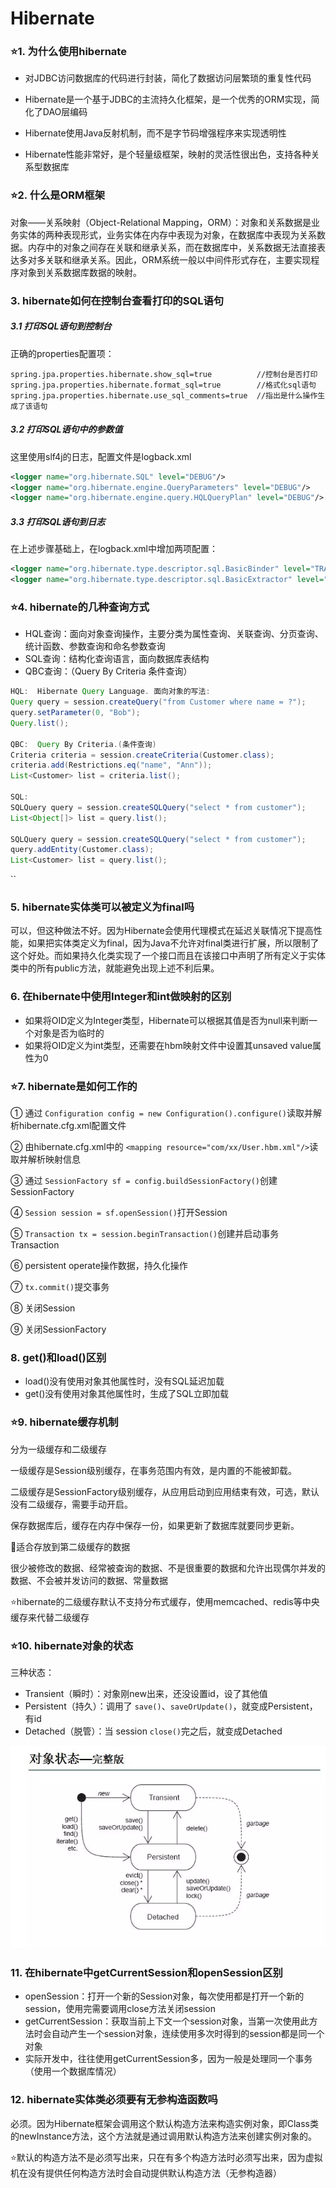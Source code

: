 # Hibernate

### ⭐1. 为什么使用hibernate

- 对JDBC访问数据库的代码进行封装，简化了数据访问层繁琐的重复性代码

- Hibernate是一个基于JDBC的主流持久化框架，是一个优秀的ORM实现，简化了DAO层编码
- Hibernate使用Java反射机制，而不是字节码增强程序来实现透明性
- Hibernate性能非常好，是个轻量级框架，映射的灵活性很出色，支持各种关系型数据库



### ⭐2. 什么是ORM框架

对象——关系映射（Object-Relational Mapping，ORM）：对象和关系数据是业务实体的两种表现形式，业务实体在内存中表现为对象，在数据库中表现为关系数据。内存中的对象之间存在关联和继承关系，而在数据库中，关系数据无法直接表达多对多关联和继承关系。因此，ORM系统一般以中间件形式存在，主要实现程序对象到关系数据库数据的映射。



### 3. hibernate如何在控制台查看打印的SQL语句

##### 3.1 打印SQL语句到控制台

正确的properties配置项：

```properties
spring.jpa.properties.hibernate.show_sql=true          //控制台是否打印
spring.jpa.properties.hibernate.format_sql=true        //格式化sql语句
spring.jpa.properties.hibernate.use_sql_comments=true  //指出是什么操作生成了该语句
```

##### 3.2 打印SQL语句中的参数值

这里使用slf4j的日志，配置文件是logback.xml

```xml
<logger name="org.hibernate.SQL" level="DEBUG"/>
<logger name="org.hibernate.engine.QueryParameters" level="DEBUG"/>
<logger name="org.hibernate.engine.query.HQLQueryPlan" level="DEBUG"/>
```

##### 3.3 打印SQL语句到日志

在上述步骤基础上，在logback.xml中增加两项配置：

```xml
<logger name="org.hibernate.type.descriptor.sql.BasicBinder" level="TRACE"/>
<logger name="org.hibernate.type.descriptor.sql.BasicExtractor" level="TRACE"/>
```



### ⭐4. hibernate的几种查询方式

- HQL查询：面向对象查询操作，主要分类为属性查询、关联查询、分页查询、统计函数、参数查询和命名参数查询
- SQL查询：结构化查询语言，面向数据库表结构
- QBC查询：（Query By Criteria 条件查询）

```java
HQL:  Hibernate Query Language. 面向对象的写法:
Query query = session.createQuery("from Customer where name = ?");
query.setParameter(0, "Bob");
Query.list();

QBC:  Query By Criteria.(条件查询)
Criteria criteria = session.createCriteria(Customer.class);
criteria.add(Restrictions.eq("name", "Ann"));
List<Customer> list = criteria.list();

SQL:
SQLQuery query = session.createSQLQuery("select * from customer");
List<Object[]> list = query.list();

SQLQuery query = session.createSQLQuery("select * from customer");
query.addEntity(Customer.class);
List<Customer> list = query.list();
```

``

### 5. hibernate实体类可以被定义为final吗

可以，但这种做法不好。因为Hibernate会使用代理模式在延迟关联情况下提高性能，如果把实体类定义为final，因为Java不允许对final类进行扩展，所以限制了这个好处。而如果持久化类实现了一个接口而且在该接口中声明了所有定义于实体类中的所有public方法，就能避免出现上述不利后果。



### 6. 在hibernate中使用Integer和int做映射的区别

- 如果将OID定义为Integer类型，Hibernate可以根据其值是否为null来判断一个对象是否为临时的
- 如果将OID定义为int类型，还需要在hbm映射文件中设置其unsaved value属性为0



### ⭐7. hibernate是如何工作的

① 通过 `Configuration config = new Configuration().configure()`读取并解析hibernate.cfg.xml配置文件

② 由hibernate.cfg.xml中的 `<mapping resource="com/xx/User.hbm.xml"/>`读取并解析映射信息

③ 通过 `SessionFactory sf = config.buildSessionFactory()`创建SessionFactory

④ `Session session = sf.openSession()`打开Session

⑤ `Transaction tx = session.beginTransaction()`创建并启动事务Transaction

⑥ persistent operate操作数据，持久化操作

⑦ `tx.commit()`提交事务

⑧ 关闭Session

⑨ 关闭SessionFactory



### 8. get()和load()区别

- load()没有使用对象其他属性时，没有SQL延迟加载
- get()没有使用对象其他属性时，生成了SQL立即加载



### ⭐9. hibernate缓存机制

分为一级缓存和二级缓存

一级缓存是Session级别缓存，在事务范围内有效，是内置的不能被卸载。

二级缓存是SessionFactory级别缓存，从应用启动到应用结束有效，可选，默认没有二级缓存，需要手动开启。

保存数据库后，缓存在内存中保存一份，如果更新了数据库就要同步更新。

🔺适合存放到第二级缓存的数据

很少被修改的数据、经常被查询的数据、不是很重要的数据和允许出现偶尔并发的数据、不会被并发访问的数据、常量数据

⭐hibernate的二级缓存默认不支持分布式缓存，使用memcached、redis等中央缓存来代替二级缓存



### ⭐10. hibernate对象的状态

三种状态：

- Transient（瞬时）：对象刚new出来，还没设置id，设了其他值
- Persistent（持久）：调用了  `save()`、`saveOrUpdate()`，就变成Persistent，有id
- Detached（脱管）：当 session `close()`完之后，就变成Detached  

![image text](https://github.com/Pangxiaox/JavaEngineerLearningNote/blob/master/Notes-Pic/Hibernate-Objectstate.webp)  




### 11. 在hibernate中getCurrentSession和openSession区别

- openSession：打开一个新的Session对象，每次使用都是打开一个新的session，使用完需要调用close方法关闭session
- getCurrentSession：获取当前上下文一个session对象，当第一次使用此方法时会自动产生一个session对象，连续使用多次时得到的session都是同一个对象
- 实际开发中，往往使用getCurrentSession多，因为一般是处理同一个事务（使用一个数据库情况）



### 12. hibernate实体类必须要有无参构造函数吗

必须。因为Hibernate框架会调用这个默认构造方法来构造实例对象，即Class类的newInstance方法，这个方法就是通过调用默认构造方法来创建实例对象的。

⭐默认的构造方法不是必须写出来，只在有多个构造方法时必须写出来，因为虚拟机在没有提供任何构造方法时会自动提供默认构造方法（无参构造器）
